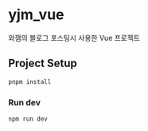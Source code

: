 # yjm_vue

와잼의 블로그 포스팅시 사용한 Vue 프로젝트


## Project Setup

```sh
pnpm install
```

### Run dev

```sh
npm run dev
```

